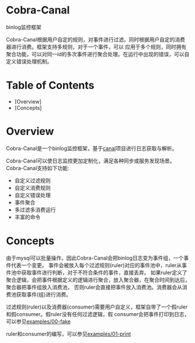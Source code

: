 # Cobra-Canal
binlog监控框架

Cobra-Canal根据用户自定的规则，对事件进行过滤，同时根据用户自定的消费器进行消费。框架支持多规则，对于一个事件，可以
应用于多个规则，同时拥有聚合功能，可以对同一id的多次事件进行聚合处理。在运行中出现的错误，可以自定义错误处理机制。

# Table of Contents

- [Overview]
- [Concepts]

# Overview
Cobra-Canal是一个binlog监控框架，基于[canal](https://github.com/siddontang/go-mysql)项目进行日志获取与解析。

Cobra-Canal可以使日志监控更加定制化，满足各种同步或服务发现场景。Cobra-Canal支持如下功能:
* 自定义过滤规则
* 自定义消费规则
* 自定义错误处理
* 事件聚合
* 多过滤多消费运行
* 丰富的命令

# Concepts
由于mysql可以批量操作，因此Cobra-Canal会把binlog日志变为事件组，一个事件代表一个变更。
事件会被放入每个过滤规则(ruler)对应的事件池中，ruler从事件池中获取事件进行判断，对于不符合条件的事件，直接丢弃。
如果ruler定义了聚合逻辑，会把事件根据定义的逻辑进行聚合，放入聚合器，在聚合时间到达后，聚合器把事件组放入消费池，
否则ruler会直接把事件放入消费池。消费器会从消费池获取事件(组)进行消费。

过滤规则(ruler)以及消费器(consumer)需要用户自定义，框架自带了一个假ruler和假consumer。假ruler没有任何过滤逻辑，假
consumer会把事件打印到日志，可以参见[examples/00-fake](https://github.com/always-waiting/cobra-canal/tree/examples/examples/00-fake)

ruler和consumer的编写，可以参见[examples/01-print](https://github.com/always-waiting/cobra-canal/tree/examples/examples/01-print)

